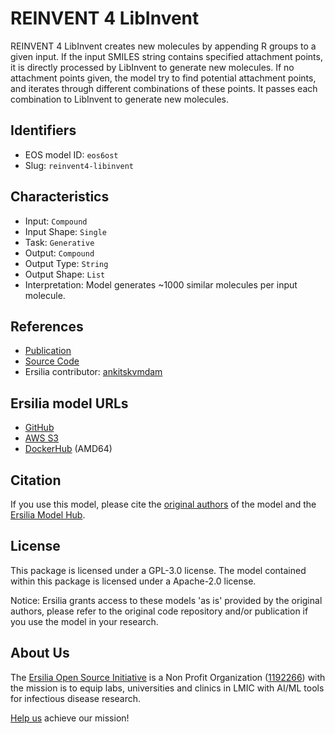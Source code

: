 # REINVENT 4 LibInvent

REINVENT 4 LibInvent creates new molecules by appending R groups to a given input. If the input SMILES string contains specified attachment points, it is directly processed by LibInvent to generate new molecules. If no attachment points given, the model try to find potential attachment points, and iterates through different combinations of these points. It passes each combination to LibInvent to generate new molecules.

## Identifiers

* EOS model ID: `eos6ost`
* Slug: `reinvent4-libinvent`

## Characteristics

* Input: `Compound`
* Input Shape: `Single`
* Task: `Generative`
* Output: `Compound`
* Output Type: `String`
* Output Shape: `List`
* Interpretation: Model generates ~1000 similar molecules per input molecule.

## References

* [Publication](https://chemrxiv.org/engage/chemrxiv/article-details/65463cafc573f893f1cae33a)
* [Source Code](https://github.com/MolecularAI/REINVENT4)
* Ersilia contributor: [ankitskvmdam](https://github.com/ankitskvmdam)

## Ersilia model URLs
* [GitHub](https://github.com/ersilia-os/eos6ost)
* [AWS S3](https://ersilia-models-zipped.s3.eu-central-1.amazonaws.com/eos6ost.zip)
* [DockerHub](https://hub.docker.com/r/ersiliaos/eos6ost) (AMD64)

## Citation

If you use this model, please cite the [original authors](https://chemrxiv.org/engage/chemrxiv/article-details/65463cafc573f893f1cae33a) of the model and the [Ersilia Model Hub](https://github.com/ersilia-os/ersilia/blob/master/CITATION.cff).

## License

This package is licensed under a GPL-3.0 license. The model contained within this package is licensed under a Apache-2.0 license.

Notice: Ersilia grants access to these models 'as is' provided by the original authors, please refer to the original code repository and/or publication if you use the model in your research.

## About Us

The [Ersilia Open Source Initiative](https://ersilia.io) is a Non Profit Organization ([1192266](https://register-of-charities.charitycommission.gov.uk/charity-search/-/charity-details/5170657/full-print)) with the mission is to equip labs, universities and clinics in LMIC with AI/ML tools for infectious disease research.

[Help us](https://www.ersilia.io/donate) achieve our mission!